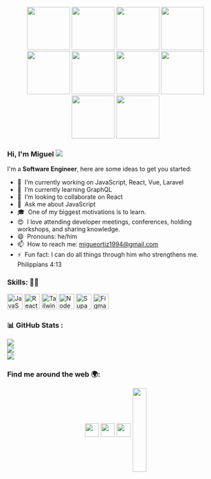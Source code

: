 <!--
**miguelortizdev/miguelortizdev** is a ✨ _special_ ✨ repository because its `README.md` (this file) appears on your GitHub profile.

- 🤔 &nbsp;I’m looking for help with ...
-->
<p align="center">
  <img src="https://media3.giphy.com/media/v1.Y2lkPTc5MGI3NjExMDJjNTFiNTE3ZjY0YmI5ZmJkYTllOTg3YTMyZjNhZjcwNmQ2MDdkZiZjdD1z/XAxylRMCdpbEWUAvr8/200w.webp" width="100">
  <img src="https://media3.giphy.com/media/v1.Y2lkPTc5MGI3NjExMGZiM2I5ZTMzYTMxZTFiZGU5MTg3Yzg2NTk3NWU2MjE0ZTg3NzZmNCZjdD1z/fsEaZldNC8A1PJ3mwp/200w.webp" width="100">
  <img src="https://media3.giphy.com/media/ln7z2eWriiQAllfVcn/200w.webp" width="100">
  <img src="https://media3.giphy.com/media/v1.Y2lkPTc5MGI3NjExM2Y1YmRjZDYyOTgxNjJjNzA3Y2Q1Yzk2MzQ2ODQ2OTQ5MDM2YmUyZCZjdD1z/kdFc8fubgS31b8DsVu/200w.webp" width="100">
  <img src="https://i.giphy.com/media/JqDcpPX8vWahUny0pE/200.webp" width="100">
  <img src="https://i.giphy.com/media/kHlrPbN9zaoOo7KXDo/200.webp" width="100">
  <img src="https://i.giphy.com/media/eNAsjO55tPbgaor7ma/200w.webp" width="100">
  <img src="https://i.giphy.com/media/VgGthkhUvGgOit7Y9i/200.webp" width="100">
  <img src="https://i.giphy.com/media/KzJkzjggfGN5Py6nkT/200.webp" width="100">
  <img src="https://i.giphy.com/media/IdyAQJVN2kVPNUrojM/200.webp" width="100">
</p>

### Hi, I'm Miguel ![](https://user-images.githubusercontent.com/18350557/176309783-0785949b-9127-417c-8b55-ab5a4333674e.gif)

I'm a **Software Engineer**, here are some ideas to get you started:

- 🔭 &nbsp;I’m currently working on JavaScript, React, Vue, Laravel
- 🌱 &nbsp;I’m currently learning GraphQL
- 👯 &nbsp;I’m looking to collaborate on React
- 💬 &nbsp;Ask me about JavaScript
- 🎓 &nbsp;One of my biggest motivations is to learn.
- 😍 &nbsp;I love attending developer meetings, conferences, holding workshops, and sharing knowledge.
- 😄 &nbsp;Pronouns: he/him
- 📫 &nbsp;How to reach me: migueortiz1994@gmail.com
- ⚡ &nbsp;Fun fact: I can do all things through him who strengthens me. Philippians 4:13

### Skills: 💪🏻

<p align="left">
<img src="https://raw.githubusercontent.com/danielcranney/readme-generator/main/public/icons/skills/javascript-colored.svg" width="36" height="36" alt="JavaScript" />
<img src="https://raw.githubusercontent.com/danielcranney/readme-generator/main/public/icons/skills/react-colored.svg" width="36" height="36" alt="React" /
<img src="https://raw.githubusercontent.com/danielcranney/readme-generator/main/public/icons/skills/nextjs-colored-dark.svg" width="36" height="36" alt="NextJs" />
<img src="https://raw.githubusercontent.com/danielcranney/readme-generator/main/public/icons/skills/tailwindcss-colored.svg" width="36" height="36" alt="TailwindCSS" />
<img src="https://raw.githubusercontent.com/danielcranney/readme-generator/main/public/icons/skills/nodejs-colored.svg" width="36" height="36" alt="NodeJS" />
<img src="https://raw.githubusercontent.com/danielcranney/readme-generator/main/public/icons/skills/supabase-colored.svg" width="36" height="36" alt="Supabase" />
<img src="https://raw.githubusercontent.com/danielcranney/readme-generator/main/public/icons/skills/figma-colored.svg" width="36" height="36" alt="Figma" />
</p>

### 📊 GitHub Stats :
![](https://github-readme-stats.vercel.app/api?username=miguelortizdev&theme=vue-dark&hide_border=true&include_all_commits=true&count_private=true)<br/>
![](https://github-readme-streak-stats.herokuapp.com/?user=miguelortizdev&theme=vue-dark&hide_border=true)<br/>
![](https://github-readme-stats.vercel.app/api/top-langs/?username=miguelortizdev&theme=vue-dark&hide_border=true&include_all_commits=true&count_private=true&layout=compact)

### Find me around the web 🌍:

<p style="display: flex; gap: 5px; align-items: center; justify-content: center;"> 
    <!--<a href="https://discord.com/users/miguelortizdev" target="_blank" rel="noreferrer">
        <img src="https://raw.githubusercontent.com/danielcranney/readme-generator/main/public/icons/socials/discord.svg" width="32" height="32" />
    </a>--> 
    <a href="https://www.github.com/miguelortizdev" target="_blank" rel="noreferrer">
        <img src="https://raw.githubusercontent.com/danielcranney/readme-generator/main/public/icons/socials/github-dark.svg" width="32" height="32" />
    </a> 
    <a href="http://www.instagram.com/miguelortizdev" target="_blank" rel="noreferrer">
        <img src="https://raw.githubusercontent.com/danielcranney/readme-generator/main/public/icons/socials/instagram.svg" width="32" height="32" />
    </a> 
    <!--<a href="https://www.stackoverflow.com/users/14097847/miguelortizdev" target="_blank" rel="noreferrer">
        <img src="https://raw.githubusercontent.com/danielcranney/readme-generator/main/public/icons/socials/stackoverflow.svg" width="32" height="32" />
    </a>-->
    <a href="https://www.twitter.com/miguelortizdev" target="_blank" rel="noreferrer">
        <img src="https://raw.githubusercontent.com/danielcranney/readme-generator/main/public/icons/socials/twitter.svg" width="32" height="32" />
    </a>
    <a href="https://www.linkedin.com/in/miguelortizdev" target="_blank" rel="noreferrer">
        <img src="https://raw.githubusercontent.com/danielcranney/readme-generator/main/public/icons/socials/linkedin.svg" width="32" height="195" />
    </a>
</p>

<!--<p align="left">
    <a href="https://github.com/miguelortizdev">
        <img src="https://img.shields.io/github/followers/miguelortizdev.svg?label=GitHub&style=social" alt="GitHub Miguel Ortiz">
    </a>
    <a href="https://twitter.com/miguelortizdev">
        <img src="https://img.shields.io/twitter/follow/miguelortizdev?label=Twitter&style=social" alt="Twitter Miguel Ortiz">
    </a>
    <a href="https://www.linkedin.com/in/miguelortizdev">
        <img src="https://img.shields.io/badge/LinkedIn--_.svg?style=social&logo=linkedin" alt="LinkedIn Miguel Ortiz">
    </a>
</p>-->
